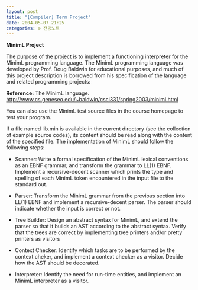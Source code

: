 ```yaml
---
layout: post
title: "[Compiler] Term Project"
date: 2004-05-07 21:25
categories: ⊙ 전공노트
---
```


**MinimL Project**

The purpose of the project is to implement a functioning interpreter for the MinimL programming language. The MinimL programming language was developed by Prof. Doug Baldwin for educational purposes, and much of this project description is borrowed from his specification of the language and related programming projects:

**Reference:**
The MinimL language. http://www.cs.geneseo.edu/~baldwin/csci331/spring2003/miniml.html

You can also use the MinimL test source files in the course homepage to test your program.


If a file named lib.min is available in the current directory (see the collection of example source codes), its content should be read along with the content of the specified file. The implementation of MinimL should follow the following steps: 

* Scanner: Write a formal specification of the MinimL lexical conventions as an EBNF grammar, and transform the grammar to LL(1) EBNF. Implement a recursive-decent scanner which prints the type and spelling of each MinimL token encountered in the input file to the standard out. 

* Parser: Transform the MinimL grammar from the previous section into LL(1) EBNF and implement a recursive-decent parser. The parser should indicate whether the input is correct or not. 

* Tree Builder: Design an abstract syntax for MinimL, and extend the parser so that it builds an AST according to the abstract syntax. Verify that the trees are correct by implementing tree printers and/or pretty printers as visitors 

* Context Checker: Identify which tasks are to be performed by the context cheker, and implement a context checker as a visitor. Decide how the AST should be decorated. 

* Interpreter: Identify the need for run-time entities, and implement an MinimL interpreter as a visitor.

       
